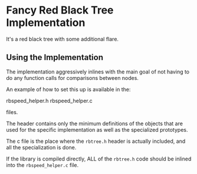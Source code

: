 
# Fancy Red Black Tree Implementation

It's a red black tree with some additional flare.

## Using the Implementation

The implementation aggressively inlines with the main goal of not having to do
any function calls for comparisons between nodes.

An example of how to set this up is available in the:

rbspeed_helper.h
rbspeed_helper.c

files.

The header contains only the minimum definitions of the objects that are used
for the specific implementation as well as the specialized prototypes.

The c file is the place where the `rbtree.h` header is actually included, and
all the specialization is done.

If the library is compiled directly, ALL of the `rbtree.h` code should be
inlined into the `rbspeed_helper.c` file.
